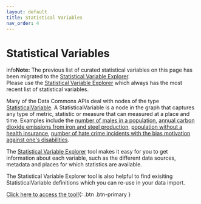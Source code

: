 ```yaml
---
layout: default
title: Statistical Variables
nav_order: 4
---
```


# Statistical Variables

<div markdown="span" class="alert alert-success" role="alert">
   <span class="material-icons md-16">info</span><b>Note:</b>
    The previous list of curated statistical variables on this page has been migrated to the  <a href="https://datacommons.org/tools/statvar#">Statistical Variable Explorer</a>.<br>
    Please use the <a href="https://datacommons.org/tools/statvar#">Statistical Variable Explorer</a> which always has the most recent list of statistical variables.
</div>

Many of the Data Commons APIs deal with nodes of the type
[StatisticalVariable](https://datacommons.org/browser/StatisticalVariable). A StatisticalVariable is a node in the graph that captures any type of metric, statistic or measure that can measured at a place and time. Examples include the [number of males in a population](https://datacommons.org/browser/Count_Person_Male), [annual carbon dioxide emissions from iron and steel production](https://autopush.datacommons.org/tools/statvar#Annual_Emissions_GreenhouseGas_IronAndSteelProduction_NonBiogenic), [population without a health insurance](https://autopush.datacommons.org/tools/statvar#Count_Person_NoHealthInsurance), [number of hate crime incidents with the bias motivation against one's disabilities](https://autopush.datacommons.org/tools/statvar#Count_CriminalIncidents_BiasMotivationDisabilityStatus_IsHateCrime).

The [Statistical Variable Explorer](https://datacommons.org/tools/statvar) tool makes it easy for you to get information about each variable, such as the different data sources, metadata and places for which statistics are available.

The Statistical Variable Explorer tool is also helpful to find exisiting StatisticalVariable definitions which you can re-use in your data import. 

[Click here to access the tool!](https://datacommons.org/tools/statvar#){: .btn .btn-primary }
